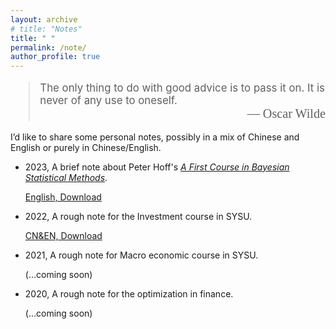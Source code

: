 ```yaml
---
layout: archive
# title: "Notes"
title: " "
permalink: /note/
author_profile: true
---
```



<!-- *The only thing to do with good advice is to pass it on. It is never of any use to oneself.*
— Oscar Wilde -->

<div class="quote-container">
  <blockquote style="font-size: 1.2em; font-family: 'Lobster', color: #6b7280;">
    The only thing to do with good advice is to pass it on. It is never of any use to oneself.
    <footer style="text-align: right; font-family: 'Dancing Script', cursive; font-size: 1.2em;">
      — Oscar Wilde
    </footer>
  </blockquote>
</div>

<link href="https://fonts.googleapis.com/css2?family=Dancing Script:wght@400;700&display=swap" rel="stylesheet">


I’d like to share some personal notes, possibly in a mix of Chinese and English or purely in Chinese/English.

* 2023, A brief note about Peter Hoff's [*A First Course in Bayesian Statistical Methods*](https://pdhoff.github.io/book/).

    [English, Download](http://SHXiao-Stella.github.io/files/notes/Peter_Hoff_Note.pdf)

* 2022, A rough note for the Investment course in SYSU.

    [CN&EN, Download](http://SHXiao-Stella.github.io/files/notes/Investment_Note_(Chinese-English_mixed).pdf)

* 2021, A rough note for Macro economic course in SYSU.

    (...coming soon)

* 2020, A rough note for the optimization in finance.

    (...coming soon)